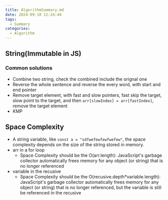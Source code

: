 ```yaml
---
title: AlgorithmSummary.md
date: 2024-09-10 12:24:44
tags:
  - Summary
categories:
  - Algorithm
---
```


## String(Immutable in JS)
### Common solutions
- Combine two string, check the combined include the orignal one
- Reverse the whole sentence and reverse the every word, with start and end pointer
- Remove target element, with fast and slow pointers, fast skip the target, slow point to the target, and then `arr[slowIndex] = arr[fastIndex]`, remove the target element
- KMP

## Space Complexity
- A string variable, like `const a = "sdfwefewfewfwefew"`, the space complexity depends on the size of the string stored in memory.
- arr in a for loop
    - Space Complexity should be the O(arr.length): JavaScript's garbage collector automatically frees memory for any object (or string) that is no longer referenced
- variable in the recusive
    - Space Complexity should be the O(recusive.depth*variable.length): JavaScript's garbage collector automatically frees memory for any object (or string) that is no longer referenced, but the variable is still be referenced in the recusive